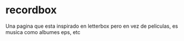 # recordbox
Una pagina que esta inspirado en letterbox pero en vez de peliculas, es musica como albumes eps, etc
